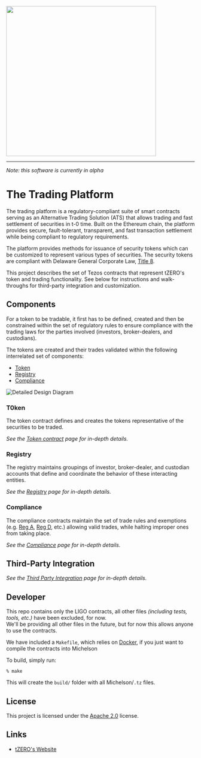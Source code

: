 [<img src="https://storage.googleapis.com/media.tzero.com/t0ken/logo.png" width="400px" />](https://www.tzero.com/)

---
*Note: this software is currently in alpha*

# The Trading Platform
The trading platform is a regulatory-compliant suite of smart contracts serving as an Alternative Trading Solution (ATS)
that allows trading and fast settlement of securities in t-0 time. Built on the Ethereum chain, the platform provides
secure, fault-tolerant, transparent, and fast transaction settlement while being compliant to regulatory requirements.

The platform provides methods for issuance of security tokens which can be customized to represent various types of
securities. The security tokens are compliant with Delaware General Corporate Law, [Title 8][Title 8].

This project describes the set of Tezos contracts that represent tZERO's token and trading functionality. See below
for instructions and walk-throughs for third-party integration and customization.

## Components
For a token to be tradable, it first has to be defined, created and then be constrained within the set of regulatory
rules to ensure compliance with the trading laws for the parties involved (investors, broker-dealers, and custodians).

The tokens are created and their trades validated within the following interrelated set of components:
 - [Token](docs/design/token.md)
 - [Registry](docs/design/registry.md)
 - [Compliance](docs/design/compliance.md)

![Detailed Design Diagram][uml-overall]

### T0ken
The token contract defines and creates the tokens representative of the securities to be traded.

*See the [Token contract](docs/design/token.md) page for in-depth details.*

### Registry
The registry maintains groupings of investor, broker-dealer, and custodian accounts that define and coordinate
the behavior of these interacting entities.

*See the [Registry](docs/design/registry.md) page for in-depth details.*

### Compliance
The compliance contracts maintain the set of trade rules and exemptions (e.g. [Reg A][reg-a], [Reg D][reg-d],
etc.) allowing valid trades, while halting improper ones from taking place.

*See the [Compliance](docs/design/compliance.md) page for in-depth details.*

## Third-Party Integration
*See the [Third Party Integration](./docs/design/third-party-integration.md) page for in-depth details.*

## Developer

This repo contains only the LIGO contracts, all other files _(including tests, tools, etc.)_ have been excluded, for now.  
We'll be providing all other files in the future, but for now this allows anyone to use the contracts.

We have included a `Makefile`, which relies on [Docker](https://www.docker.com/get-started), if you just want to compile the contracts into Michelson

To build, simply run:

```
% make
```

This will create the `build/` folder with all Michelson/`.tz` files.

## License
This project is licensed under the [Apache 2.0][apache 2.0] license.

## Links
 - [tZERO's Website](https://www.tzero.com/)


[fa1.2]: https://gitlab.com/tzip/tzip/-/blob/master/proposals/tzip-7/tzip-7.md
[T-plus-N]: //www.investopedia.com/terms/t/tplus1.asp
[Title 8]: //legis.delaware.gov/json/BillDetail/GenerateHtmlDocument?legislationId=25730&legislationTypeId=1&docTypeId=2&legislationName=SB69
[reg-a]: //www.sec.gov/smallbusiness/exemptofferings/rega
[reg-d]: //www.sec.gov/fast-answers/answers-regdhtm.html
[apache 2.0]: //www.apache.org/licenses/LICENSE-2.0.html
[uml-overall]: http://www.plantuml.com/plantuml/png/hP91xvem6CRl_HHlyF0_OLoopPaiYnCqsLMNx60uLFgYXDAQjiounUy-MgaWWyC_aOE1vtruVW_sNMf3bQbAJjvWCdJ1pbmvwk4XqKKkpbJH4hwdHggLL0nL9BbKC9dDelKy_iz2q-AeP2NOtVRhb1licpPIcD4KRt35u20vwqprYJ9voSKHCifrDrX8Xl2N01nw3IRnOlDb7Td9G7s0pBBoFmWVFZLFpuvR1yAeeGUgHq3HVBDOVtu9AAj_HYZfF5lWQoYfBCzIe323f8izkXx7QrGfUHb2ZzVvI6vs2Tzz4N9_3RPupBLHL_8uXIrG3O7N0_SLU_-Os9fscI28Acqaowa8McsbP84gHifHTUGVuZVMvbgw4Py4NyCG7XdFSZVcUUAJ7lKhZfguDGtSVTDtEfqcJU_Ot-oI6hzthWJ2y9iN-rBSasoMvqNruVAwRuftQEJ-h5PjyArWuMzDNF_hEs7Eq1CzywSiK91sUVTEi6cjrxxQ69SeM5NoVm00
